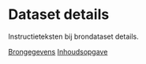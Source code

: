 Dataset details
===============

Instructieteksten bij brondataset details.

[Brongegevens](list.md)
[Inhoudsopgave](../index.md)
